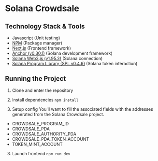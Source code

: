 # Solana Crowdsale 

## Technology Stack & Tools
- Javascript (Unit testing)
- [NPM](https://www.npmjs.com/) (Package manager)
- [Next.js](https://nextjs.org/) (Frontend framework)
- [Anchor (v0.30.1)](https://coral-xyz.github.io/anchor/ts/index.html) (Solana development framework)
- [Solana Web3.js (v1.95.3)](https://solana-labs.github.io/solana-web3.js/index.html) (Solana connection)
- [Solana Program Library (SPL v0.4.9)](https://solana-labs.github.io/solana-program-library/token/js/index.html) (Solana token interaction)

## Running the Project
1. Clone and enter the repository

2. Install dependencies
`npm install`

3. Setup config
You'll want to fill the associated fields with the addresses generated from the Solana Crowdsale project.

- CROWDSALE_PROGRAM_ID
- CROWDSALE_PDA
- CROWDSALE_AUTHORITY_PDA
- CROWDSALE_PDA_TOKEN_ACCOUNT
- TOKEN_MINT_ACCOUNT

3. Launch frontend
`npm run dev`

